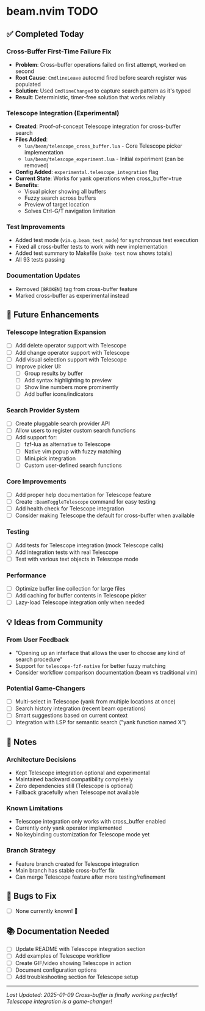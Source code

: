 # beam.nvim TODO

## ✅ Completed Today

### Cross-Buffer First-Time Failure Fix
- **Problem**: Cross-buffer operations failed on first attempt, worked on second
- **Root Cause**: `CmdlineLeave` autocmd fired before search register was populated
- **Solution**: Used `CmdlineChanged` to capture search pattern as it's typed
- **Result**: Deterministic, timer-free solution that works reliably

### Telescope Integration (Experimental)
- **Created**: Proof-of-concept Telescope integration for cross-buffer search
- **Files Added**:
  - `lua/beam/telescope_cross_buffer.lua` - Core Telescope picker implementation
  - `lua/beam/telescope_experiment.lua` - Initial experiment (can be removed)
- **Config Added**: `experimental.telescope_integration` flag
- **Current State**: Works for yank operations when cross_buffer=true
- **Benefits**:
  - Visual picker showing all buffers
  - Fuzzy search across buffers
  - Preview of target location
  - Solves Ctrl-G/T navigation limitation

### Test Improvements
- Added test mode (`vim.g.beam_test_mode`) for synchronous test execution
- Fixed all cross-buffer tests to work with new implementation
- Added test summary to Makefile (`make test` now shows totals)
- All 93 tests passing

### Documentation Updates
- Removed `[BROKEN]` tag from cross-buffer feature
- Marked cross-buffer as experimental instead

## 🚀 Future Enhancements

### Telescope Integration Expansion
- [ ] Add delete operator support with Telescope
- [ ] Add change operator support with Telescope
- [ ] Add visual selection support with Telescope
- [ ] Improve picker UI:
  - [ ] Group results by buffer
  - [ ] Add syntax highlighting to preview
  - [ ] Show line numbers more prominently
  - [ ] Add buffer icons/indicators

### Search Provider System
- [ ] Create pluggable search provider API
- [ ] Allow users to register custom search functions
- [ ] Add support for:
  - [ ] fzf-lua as alternative to Telescope
  - [ ] Native vim popup with fuzzy matching
  - [ ] Mini.pick integration
  - [ ] Custom user-defined search functions

### Core Improvements
- [ ] Add proper help documentation for Telescope feature
- [ ] Create `:BeamToggleTelescope` command for easy testing
- [ ] Add health check for Telescope integration
- [ ] Consider making Telescope the default for cross-buffer when available

### Testing
- [ ] Add tests for Telescope integration (mock Telescope calls)
- [ ] Add integration tests with real Telescope
- [ ] Test with various text objects in Telescope mode

### Performance
- [ ] Optimize buffer line collection for large files
- [ ] Add caching for buffer contents in Telescope picker
- [ ] Lazy-load Telescope integration only when needed

## 💡 Ideas from Community

### From User Feedback
- "Opening up an interface that allows the user to choose any kind of search procedure"
- Support for `telescope-fzf-native` for better fuzzy matching
- Consider workflow comparison documentation (beam vs traditional vim)

### Potential Game-Changers
- [ ] Multi-select in Telescope (yank from multiple locations at once)
- [ ] Search history integration (recent beam operations)
- [ ] Smart suggestions based on current context
- [ ] Integration with LSP for semantic search ("yank function named X")

## 📝 Notes

### Architecture Decisions
- Kept Telescope integration optional and experimental
- Maintained backward compatibility completely
- Zero dependencies still (Telescope is optional)
- Fallback gracefully when Telescope not available

### Known Limitations
- Telescope integration only works with cross_buffer enabled
- Currently only yank operator implemented
- No keybinding customization for Telescope mode yet

### Branch Strategy
- Feature branch created for Telescope integration
- Main branch has stable cross-buffer fix
- Can merge Telescope feature after more testing/refinement

## 🐛 Bugs to Fix
- [ ] None currently known! 🎉

## 📚 Documentation Needed
- [ ] Update README with Telescope integration section
- [ ] Add examples of Telescope workflow
- [ ] Create GIF/video showing Telescope in action
- [ ] Document configuration options
- [ ] Add troubleshooting section for Telescope setup

---

*Last Updated: 2025-01-09*
*Cross-buffer is finally working perfectly!*
*Telescope integration is a game-changer!*